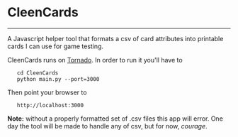 CleenCards
==========
------------------------------------------------------------------------------------

A Javascript helper tool that formats a csv of card attributes into printable cards I can use for game testing.

CleenCards runs on [Tornado](http://www.tornadoweb.org/). In order to run it you'll have to

       cd CleenCards
       python main.py --port=3000

Then point your browser to 

       http://localhost:3000

__Note:__ without a properly formatted set of .csv files this app will error. One day the tool will be made to handle any of csv, but for now, _courage_.